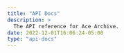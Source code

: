 ```yaml
---
title: "API Docs"
description: >
  The API reference for Ace Archive.
date: 2022-12-01T16:06:24-05:00
type: "api-docs"
---
```

